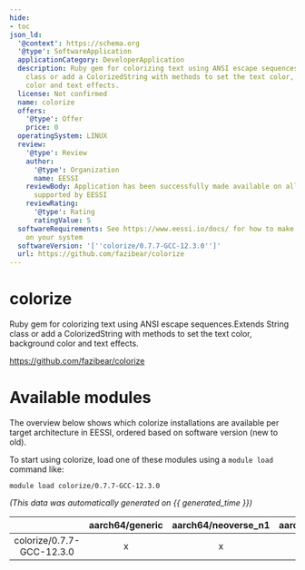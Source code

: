 ```yaml
---
hide:
- toc
json_ld:
  '@context': https://schema.org
  '@type': SoftwareApplication
  applicationCategory: DeveloperApplication
  description: Ruby gem for colorizing text using ANSI escape sequences.Extends String
    class or add a ColorizedString with methods to set the text color, background
    color and text effects.
  license: Not confirmed
  name: colorize
  offers:
    '@type': Offer
    price: 0
  operatingSystem: LINUX
  review:
    '@type': Review
    author:
      '@type': Organization
      name: EESSI
    reviewBody: Application has been successfully made available on all architectures
      supported by EESSI
    reviewRating:
      '@type': Rating
      ratingValue: 5
  softwareRequirements: See https://www.eessi.io/docs/ for how to make EESSI available
    on your system
  softwareVersion: '[''colorize/0.7.7-GCC-12.3.0'']'
  url: https://github.com/fazibear/colorize
---
```


colorize
========


Ruby gem for colorizing text using ANSI escape sequences.Extends String class or add a ColorizedString with methods to set the text color, background color and text effects.

https://github.com/fazibear/colorize
# Available modules


The overview below shows which colorize installations are available per target architecture in EESSI, ordered based on software version (new to old).

To start using colorize, load one of these modules using a `module load` command like:

```shell
module load colorize/0.7.7-GCC-12.3.0
```

*(This data was automatically generated on {{ generated_time }})*  

| |aarch64/generic|aarch64/neoverse_n1|aarch64/neoverse_v1|x86_64/generic|x86_64/amd/zen2|x86_64/amd/zen3|x86_64/amd/zen4|x86_64/intel/haswell|x86_64/intel/sapphirerapids|x86_64/intel/skylake_avx512|
| :---: | :---: | :---: | :---: | :---: | :---: | :---: | :---: | :---: | :---: | :---: |
|colorize/0.7.7-GCC-12.3.0|x|x|x|x|x|x|x|x|-|x|
